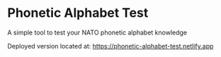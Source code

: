 # Phonetic Alphabet Test

A simple tool to test your NATO phonetic alphabet knowledge

Deployed version located at: https://phonetic-alphabet-test.netlify.app
